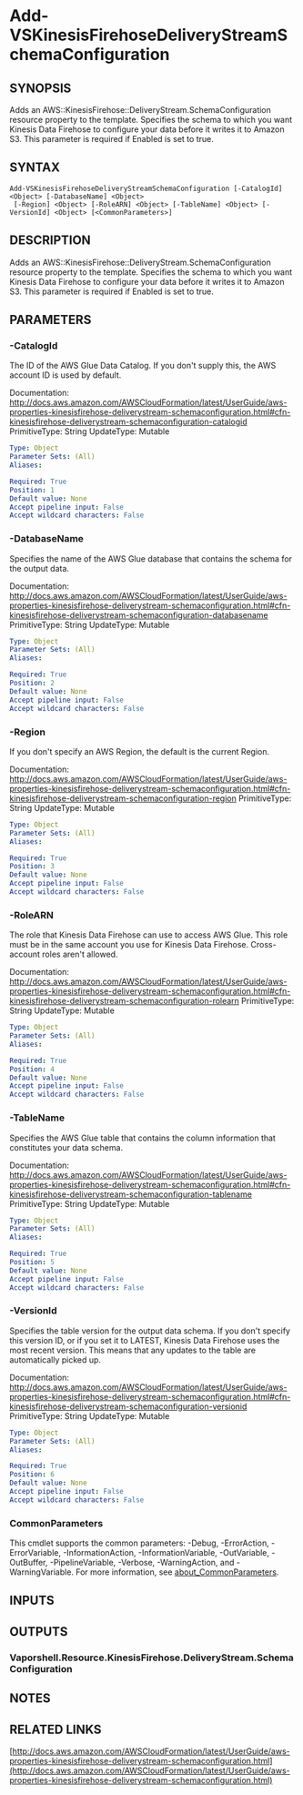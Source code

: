 # Add-VSKinesisFirehoseDeliveryStreamSchemaConfiguration

## SYNOPSIS
Adds an AWS::KinesisFirehose::DeliveryStream.SchemaConfiguration resource property to the template.
Specifies the schema to which you want Kinesis Data Firehose to configure your data before it writes it to Amazon S3.
This parameter is required if Enabled is set to true.

## SYNTAX

```
Add-VSKinesisFirehoseDeliveryStreamSchemaConfiguration [-CatalogId] <Object> [-DatabaseName] <Object>
 [-Region] <Object> [-RoleARN] <Object> [-TableName] <Object> [-VersionId] <Object> [<CommonParameters>]
```

## DESCRIPTION
Adds an AWS::KinesisFirehose::DeliveryStream.SchemaConfiguration resource property to the template.
Specifies the schema to which you want Kinesis Data Firehose to configure your data before it writes it to Amazon S3.
This parameter is required if Enabled is set to true.

## PARAMETERS

### -CatalogId
The ID of the AWS Glue Data Catalog.
If you don't supply this, the AWS account ID is used by default.

Documentation: http://docs.aws.amazon.com/AWSCloudFormation/latest/UserGuide/aws-properties-kinesisfirehose-deliverystream-schemaconfiguration.html#cfn-kinesisfirehose-deliverystream-schemaconfiguration-catalogid
PrimitiveType: String
UpdateType: Mutable

```yaml
Type: Object
Parameter Sets: (All)
Aliases:

Required: True
Position: 1
Default value: None
Accept pipeline input: False
Accept wildcard characters: False
```

### -DatabaseName
Specifies the name of the AWS Glue database that contains the schema for the output data.

Documentation: http://docs.aws.amazon.com/AWSCloudFormation/latest/UserGuide/aws-properties-kinesisfirehose-deliverystream-schemaconfiguration.html#cfn-kinesisfirehose-deliverystream-schemaconfiguration-databasename
PrimitiveType: String
UpdateType: Mutable

```yaml
Type: Object
Parameter Sets: (All)
Aliases:

Required: True
Position: 2
Default value: None
Accept pipeline input: False
Accept wildcard characters: False
```

### -Region
If you don't specify an AWS Region, the default is the current Region.

Documentation: http://docs.aws.amazon.com/AWSCloudFormation/latest/UserGuide/aws-properties-kinesisfirehose-deliverystream-schemaconfiguration.html#cfn-kinesisfirehose-deliverystream-schemaconfiguration-region
PrimitiveType: String
UpdateType: Mutable

```yaml
Type: Object
Parameter Sets: (All)
Aliases:

Required: True
Position: 3
Default value: None
Accept pipeline input: False
Accept wildcard characters: False
```

### -RoleARN
The role that Kinesis Data Firehose can use to access AWS Glue.
This role must be in the same account you use for Kinesis Data Firehose.
Cross-account roles aren't allowed.

Documentation: http://docs.aws.amazon.com/AWSCloudFormation/latest/UserGuide/aws-properties-kinesisfirehose-deliverystream-schemaconfiguration.html#cfn-kinesisfirehose-deliverystream-schemaconfiguration-rolearn
PrimitiveType: String
UpdateType: Mutable

```yaml
Type: Object
Parameter Sets: (All)
Aliases:

Required: True
Position: 4
Default value: None
Accept pipeline input: False
Accept wildcard characters: False
```

### -TableName
Specifies the AWS Glue table that contains the column information that constitutes your data schema.

Documentation: http://docs.aws.amazon.com/AWSCloudFormation/latest/UserGuide/aws-properties-kinesisfirehose-deliverystream-schemaconfiguration.html#cfn-kinesisfirehose-deliverystream-schemaconfiguration-tablename
PrimitiveType: String
UpdateType: Mutable

```yaml
Type: Object
Parameter Sets: (All)
Aliases:

Required: True
Position: 5
Default value: None
Accept pipeline input: False
Accept wildcard characters: False
```

### -VersionId
Specifies the table version for the output data schema.
If you don't specify this version ID, or if you set it to LATEST, Kinesis Data Firehose uses the most recent version.
This means that any updates to the table are automatically picked up.

Documentation: http://docs.aws.amazon.com/AWSCloudFormation/latest/UserGuide/aws-properties-kinesisfirehose-deliverystream-schemaconfiguration.html#cfn-kinesisfirehose-deliverystream-schemaconfiguration-versionid
PrimitiveType: String
UpdateType: Mutable

```yaml
Type: Object
Parameter Sets: (All)
Aliases:

Required: True
Position: 6
Default value: None
Accept pipeline input: False
Accept wildcard characters: False
```

### CommonParameters
This cmdlet supports the common parameters: -Debug, -ErrorAction, -ErrorVariable, -InformationAction, -InformationVariable, -OutVariable, -OutBuffer, -PipelineVariable, -Verbose, -WarningAction, and -WarningVariable. For more information, see [about_CommonParameters](http://go.microsoft.com/fwlink/?LinkID=113216).

## INPUTS

## OUTPUTS

### Vaporshell.Resource.KinesisFirehose.DeliveryStream.SchemaConfiguration
## NOTES

## RELATED LINKS

[http://docs.aws.amazon.com/AWSCloudFormation/latest/UserGuide/aws-properties-kinesisfirehose-deliverystream-schemaconfiguration.html](http://docs.aws.amazon.com/AWSCloudFormation/latest/UserGuide/aws-properties-kinesisfirehose-deliverystream-schemaconfiguration.html)

